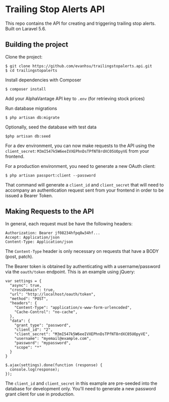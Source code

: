 # Trailing Stop Alerts API
This repo contains the API for creating and triggering trailing stop alerts.
Built on Laravel 5.6.

## Building the project
Clone the project:

    $ git clone https://github.com/evanhsu/trailingstopalerts.api.git
    $ cd trailingstopalerts

Install dependencies with Composer

    $ composer install
    
Add your AlphaVantage API key to `.env` (for retrieving stock prices)

Run database migrations

    $ php artisan db:migrate

Optionally, seed the database with test data

    $php artisan db:seed
    
For a dev environment, you can now make requests to the API using the `client_secret`:
`M3mI547k5W6eeIVXEPhnDsTPfNT8rdXC05UOpyVE` from your frontend.

For a production environment, you need to generate a new OAuth client:

    $ php artisan passport:client --password

That command will generate a `client_id` and `client_secret` that will need to
accompany an authentication request sent from your frontend in order to be
issued a Bearer Token.

    
## Making Requests to the API

In general, each request must be have the following headers:

    Authorization: Bearer jf08234hfpq8w34hf...
    Accept: Application/json
    Content-Type: Application/json
    
The `Content-Type` header is only necessary on requests that have a BODY (post, patch).

The Bearer token is obtained by authenticating with a username/password via the `oauth/token` endpoint.
This is an example using jQuery:

    var settings = {
      "async": true,
      "crossDomain": true,
      "url": "http://localhost/oauth/token",
      "method": "POST",
      "headers": {
        "Content-Type": "application/x-www-form-urlencoded",
        "Cache-Control": "no-cache",
      },
      "data": {
        "grant_type": "password",
        "client_id": "2",
        "client_secret": "M3mI547k5W6eeIVXEPhnDsTPfNT8rdXC05UOpyVE",
        "username": "myemail@example.com",
        "password": "mypassword",
        "scope": "*"
      }
    }

    $.ajax(settings).done(function (response) {
      console.log(response);
    });

The `client_id` and `client_secret` in this example are pre-seeded into the database
for development only.  You'll need to generate a new password grant client for use in
production.
